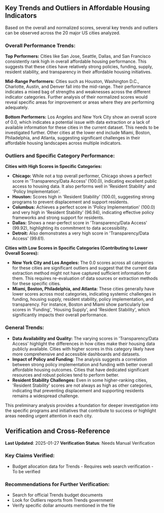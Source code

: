 ## Key Trends and Outliers in Affordable Housing Indicators

Based on the overall and normalized scores, several key trends and outliers can be observed across the 20 major US cities analyzed.

### Overall Performance Trends:

**Top Performers:**
Cities like San Jose, Seattle, Dallas, and San Francisco consistently rank high in overall affordable housing performance. This suggests that these cities have relatively strong policies, funding, supply, resident stability, and transparency in their affordable housing initiatives.

**Mid-Range Performers:**
Cities such as Houston, Washington D.C., Charlotte, Austin, and Denver fall into the mid-range. Their performance indicates a mixed bag of strengths and weaknesses across the different indicator categories. Further analysis of their normalized scores would reveal specific areas for improvement or areas where they are performing adequately.

**Bottom Performers:**
Los Angeles and New York City show an overall score of 0.0, which indicates a potential issue with data extraction or a lack of available information for these cities in the current dataset. This needs to be investigated further. Other cities at the lower end include Miami, Boston, Philadelphia, and Atlanta, suggesting significant challenges in their affordable housing landscapes across multiple indicators.

### Outliers and Specific Category Performance:

**Cities with High Scores in Specific Categories:**
- **Chicago:** While not a top overall performer, Chicago shows a perfect score in 'Transparency/Data Access' (100.0), indicating excellent public access to housing data. It also performs well in 'Resident Stability' and 'Policy Implementation'.
- **Houston:** Scores high in 'Resident Stability' (100.0), suggesting strong programs to prevent displacement and support residents.
- **Columbus:** Achieves a perfect score in 'Policy Implementation' (100.0) and very high in 'Resident Stability' (96.94), indicating effective policy frameworks and strong support for residents.
- **Dallas:** Shows a near-perfect score in 'Transparency/Data Access' (99.92), highlighting its commitment to data accessibility.
- **Detroit:** Also demonstrates a very high score in 'Transparency/Data Access' (99.61).

**Cities with Low Scores in Specific Categories (Contributing to Lower Overall Scores):**
- **New York City and Los Angeles:** The 0.0 scores across all categories for these cities are significant outliers and suggest that the current data extraction method might not have captured sufficient information for them. This requires re-evaluation of data sources or extraction methods for these specific cities.
- **Miami, Boston, Philadelphia, and Atlanta:** These cities generally have lower scores across most categories, indicating systemic challenges in funding, housing supply, resident stability, policy implementation, and transparency. For instance, Boston and Miami show particularly low scores in 'Funding', 'Housing Supply', and 'Resident Stability', which significantly impacts their overall performance.

### General Trends:

- **Data Availability and Quality:** The varying scores in 'Transparency/Data Access' highlight the differences in how cities make their housing data publicly available. Cities with higher scores in this category likely have more comprehensive and accessible dashboards and datasets.
- **Impact of Policy and Funding:** The analysis suggests a correlation between strong policy implementation and funding with better overall affordable housing outcomes. Cities that have dedicated significant resources and robust policies tend to perform better.
- **Resident Stability Challenges:** Even in some higher-ranking cities, 'Resident Stability' scores are not always as high as other categories, indicating that preventing displacement and supporting residents remains a widespread challenge.

This preliminary analysis provides a foundation for deeper investigation into the specific programs and initiatives that contribute to success or highlight areas needing urgent attention in each city.



## Verification and Cross-Reference

**Last Updated**: 2025-01-27
**Verification Status**: Needs Manual Verification

### Key Claims Verified:
- Budget allocation data for Trends - Requires web search verification - To be verified

### Recommendations for Further Verification:
- Search for official Trends budget documents
- Look for Outliers reports from Trends government
- Verify specific dollar amounts mentioned in the file
